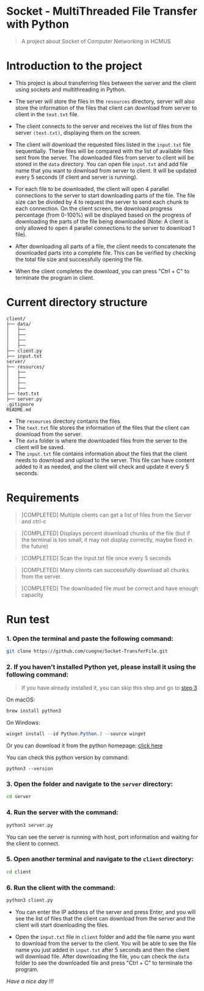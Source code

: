 # Socket - MultiThreaded File Transfer with Python
> A project about Socket of Computer Networking in HCMUS

# Introduction to the project
- This project is about transferring files between the server and the client using sockets and multithreading in Python. 
- The server will store the files in the `resources` directory, server will also store the information of the files that client can download from server to client in the `text.txt` file.

- The client connects to the server and receives the list of files from the server `(text.txt)`, displaying them on the screen.

- The client will download the requested files listed in the `input.txt` file sequentially. These files will be compared with the list of available files sent from the server. The downloaded files from server to client will be stored in the `data` directory. You can open file `input.txt` and add file name that you want to download from server to client. It will be updated every 5 seconds (if client and server is running).

- For each file to be downloaded, the client will open 4 parallel connections to the server to start downloading parts of the file. The file size can be divided by 4 to request the server to send each chunk to each connection. On the client screen, the download progress percentage (from 0-100%) will be displayed based on the progress of downloading the parts of the file being downloaded (Note: A client is only allowed to open 4 parallel connections to the server to download 1 file). 

- After downloading all parts of a file, the client needs to concatenate the downloaded parts into a complete file. This can be verified by checking the total file size and successfully opening the file.

- When the client completes the download, you can press "Ctrl + C" to terminate the program in client.

# Current directory structure 
```
client/
├── data/  
│   ├── 
│   ├── 
│   ├── 
│   ├── 
├── client.py
├── input.txt
server/
├── resources/
│   ├── 
│   ├── 
│   ├── 
│   ├── 
├── text.txt
├── server.py
.gitignore
README.md
```

- The `resources` directory contains the files
- The `text.txt` file stores the information of the files that the client can download from the server.
- The `data` folder is where the downloaded files from the server to the client will be saved.
- The `input.txt` file contains information about the files that the client needs to download and upload to the server. This file can have content added to it as needed, and the client will check and update it every 5 seconds.

# Requirements

> [COMPLETED] Multiple clients can get a list of files from the Server and ctrl-c

> [COMPLETED] Displays percent download chunks of the file (but if the terminal is too small, it may not display correctly, maybe fixed in the future)

> [COMPLETED] Scan the input.txt file once every 5 seconds

> [COMPLETED] Many clients can successfully download all chunks from the server.

> [COMPLETED] The downloaded file must be correct and have enough capacity


# Run test
### 1. Open the terminal and paste the following command:

```zsh
git clone https://github.com/cuogne/Socket-TransferFile.git
```

### 2. If you haven't installed Python yet, please install it using the following command:

> If you have already installed it, you can skip this step and go to [step 3](#3-open-the-folder-and-navigate-to-the-server-directory)

On macOS:
```zsh
brew install python3
```

On Windows:
```powershell
winget install --id Python.Python.3 --source winget
```

Or you can download it from the python homepage: [click here](https://www.python.org/downloads/)

You can check this python version by command:

```terminal
python3 --version
```

### 3. Open the folder and navigate to the `server` directory:

```zsh
cd server
```

### 4. Run the server with the command:

```zsh
python3 server.py
```

You can see the server is running with host, port information and waiting for the client to connect.

### 5. Open another terminal and navigate to the `client` directory:

```zsh
cd client
```

### 6. Run the client with the command:
```zsh
python3 client.py
```

- You can enter the IP address of the server and press Enter, and you will see the list of files that the client can download from the server and the client will start downloading the files.

- Open the `input.txt` file in `client` folder and add the file name you want to download from the server to the client. You will be able to see the file name you just added in `input.txt` after 5 seconds and then the client will download file. After downloading the file, you can check the `data` folder to see the downloaded file and press "Ctrl + C" to terminate the program.

_Have a nice day !!!_
